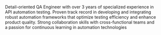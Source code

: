 Detail-oriented QA Engineer with over 3 years of specialized experience in API automation testing. Proven track record in developing
and integrating robust automation frameworks that optimize testing efficiency and enhance product quality. Strong collaboration skills
with cross-functional teams and a passion for continuous learning in automation technologies
